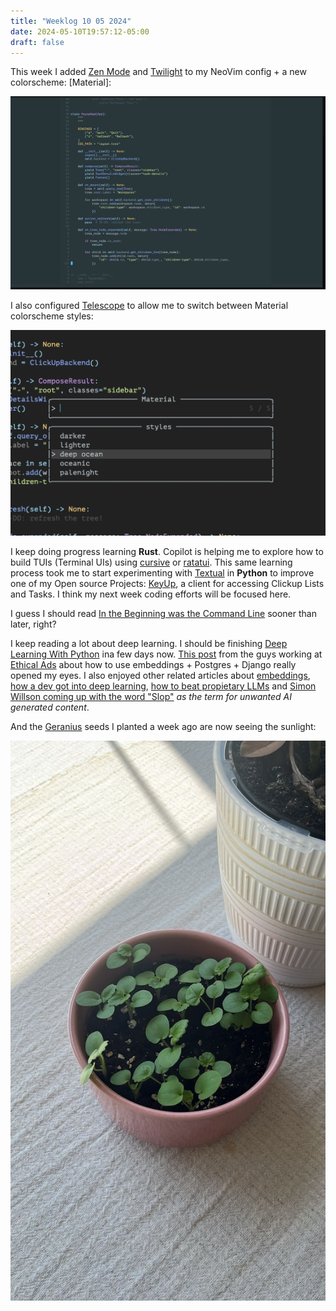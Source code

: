 ```yaml
---
title: "Weeklog 10 05 2024"
date: 2024-05-10T19:57:12-05:00
draft: false
---
```


This week I added [Zen Mode](https://github.com/folke/zen-mode.nvim) and [Twilight](https://github.com/folke/twilight.nvim) to my NeoVim config + a new colorscheme: [Material]:

![](/posts/images/zen-mode.ong.png)

I also configured [Telescope](https://github.com/nvim-telescope/telescope.nvim) to allow me to switch between Material colorscheme styles:

![](/posts/images/telescope.png.png)

I keep doing progress learning **Rust**. Copilot is helping me to explore how to build TUIs (Terminal UIs) using [cursive](https://github.com/gyscos/cursive) or [ratatui](https://ratatui.rs/). This same learning process took me to start experimenting with [Textual](https://textual.textualize.io/) in **Python** to improve one of my Open source Projects: [KeyUp](https://github.com/matagus/keyup), a client for accessing Clickup Lists and Tasks. I think my next week coding efforts will be focused here.

I guess I should read [In the Beginning was the Command Line](https://hackneys.com/docs/in-the-beginning-was-the-command-line.pdf) sooner than later, right?

I keep reading a lot about deep learning. I should be finishing  [Deep Learning With Python](https://chipublib.bibliocommons.com/v2/record/S126C1994077) ina few days now. [This post](https://www.ethicalads.io/blog/2024/04/using-embeddings-in-production-with-postgres-django-for-niche-ad-targeting/) from the guys working at [Ethical Ads](https://www.ethicalads.io/) about how to use embeddings + Postgres + Django really opened my eyes. I also enjoyed other related articles about [embeddings](https://simonwillison.net/2023/Oct/23/embeddings/), [how a dev got into deep learning](https://www.vikas.sh/post/how-i-got-into-deep-learning), [how to beat propietary LLMs](https://www.aidancooper.co.uk/how-to-beat-proprietary-llms/) and [Simon Willson coming up with the word "Slop"](https://simonwillison.net/2024/May/8/slop/) *as the term for unwanted AI generated content*.

And the [Geranius](https://en.wikipedia.org/wiki/Geranium) seeds I planted a week ago are now seeing the sunlight:

![](/posts/images/geranius.jpeg)

